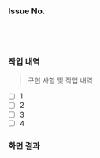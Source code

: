 ### Issue No.

#
<br/>

### 작업 내역

> 구현 사항 및 작업 내역

- [ ]  1
- [ ]  2
- [ ]  3
- [ ]  4

###  화면 결과


<br/>
